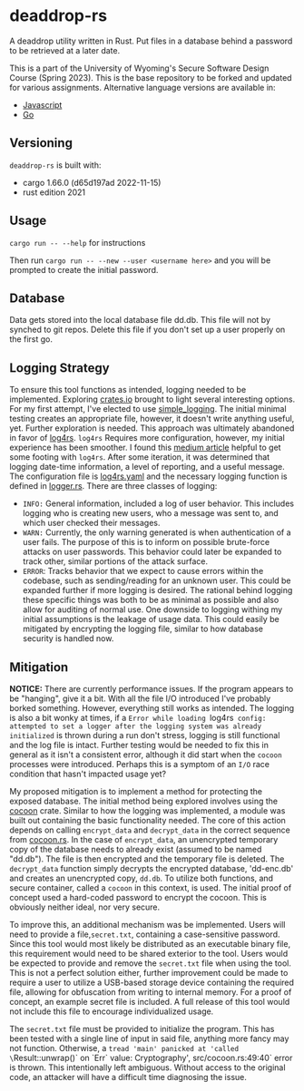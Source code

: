 # deaddrop-rs

A deaddrop utility written in Rust. Put files in a database behind a password to be retrieved at a later date.

This is a part of the University of Wyoming's Secure Software Design Course (Spring 2023). This is the base repository to be forked and updated for various assignments. Alternative language versions are available in:
- [Javascript](https://github.com/andey-robins/deaddrop-js)
- [Go](https://github.com/andey-robins/deaddrop-go)

## Versioning

`deaddrop-rs` is built with:
- cargo 1.66.0 (d65d197ad 2022-11-15)
- rust edition 2021

## Usage

`cargo run -- --help` for instructions

Then run `cargo run -- --new --user <username here>` and you will be prompted to create the initial password.

## Database

Data gets stored into the local database file dd.db. This file will not by synched to git repos. Delete this file if you don't set up a user properly on the first go.

## Logging Strategy

To ensure this tool functions as intended, logging needed to be implemented. Exploring [crates.io](https://crates.io/crates/log) brought to light several interesting options. For my first attempt, I've elected to use [simple_logging](https://docs.rs/simple-logging/2.0.2/simple_logging/). The initial minimal testing creates an appropriate file, however, it doesn't write anything useful, yet. Further exploration is needed. This approach was ultimately abandoned in favor of [log4rs](https://docs.rs/log4rs/latest/log4rs/). `log4rs` Requires more configuration, however, my initial experience has been smoother. I found this [medium article](https://medium.com/@nikmas_dev/advanced-logging-in-rust-with-log4rs-2d712bb322de) helpful to get some footing with `log4rs`. After some iteration, it was determined that logging date-time information, a level of reporting, and a useful message. The configuration file is [log4rs.yaml](log4rs.yaml) and the necessary logging function is defined in [logger.rs](src/logger.rs). There are three classes of logging:

* `INFO:` General information, included a log of user behavior. This includes logging who is creating new users, who a message was sent to, and which user checked their messages.
* `WARN:` Currently, the only warning generated is when authentication of a user fails. The purpose of this is to inform on possible brute-force attacks on user passwords. This behavior could later be expanded to track other, similar portions of the attack surface.
* `ERROR`: Tracks behavior that we expect to cause errors within the codebase, such as sending/reading for an unknown user. This could be expanded further if more logging is desired.
The rational behind logging these specific things was both to be as minimal as possible and also allow for auditing of normal use. One downside to logging withing my initial assumptions is the leakage of usage data. This could easily be mitigated by encrypting the logging file, similar to how database security is handled now.

## Mitigation

**NOTICE:** There are currently performance issues. If the program appears to be "hanging", give it a bit. With all the file I/O introduced I've probably borked something. However, everything still works as intended. The logging is also a bit wonky at times, if a `Error while loading `log4rs` config: attempted to set a logger after the logging system was already initialized` is thrown during a run don't stress, logging is still functional and the log file is intact. Further testing would be needed to fix this in general as it isn't a consistent error, although it did start when the `cocoon` processes were introduced. Perhaps this is a symptom of an `I/O` race condition that hasn't impacted usage yet?

My proposed mitigation is to implement a method for protecting the exposed database. The initial method being explored involves using the [cocoon](https://docs.rs/cocoon/latest/cocoon/) crate. Similar to how the logging was implemented, a module was built out containing the basic functionality needed. The core of this action depends on calling `encrypt_data` and `decrypt_data` in the correct sequence from [cocoon.rs](src/cocoon.rs). In the case of `encrypt_data`, an unencrypted temporary copy of the database needs to already exist (assumed to be named "dd.db"). The file is then encrypted and the temporary file is deleted. The `decrypt_data` function simply decrypts the encrypted database, 'dd-enc.db' and creates an unencrypted copy, `dd.db`. To utilize both functions, and secure container, called a `cocoon` in this context, is used. The initial proof of concept used a hard-coded password to encrypt the cocoon. This is obviously neither ideal, nor very secure. 

To improve this, an additional mechanism was be implemented. Users will need to provide a file,`secret.txt`, containing a case-sensitive password. Since this tool would most likely be distributed as an executable binary file, this requirement would need to be shared exterior to the tool. Users would be expected to provide and remove the `secret.txt` file when using the tool. This is not a perfect solution either, further improvement could be made to require a user to utilize a USB-based storage device containing the required file, allowing for obfuscation from writing to internal memory. For a proof of concept, an example secret file is included. A full release of this tool would not include this file to encourage individualized usage.

The `secret.txt` file must be provided to initialize the program. This has been tested with a single line of input in said file, anything more fancy may not function. Otherwise, a `tread 'main' panicked at 'called \`Result::unwrap()\` on \`Err\` value: Cryptography', src/cocoon.rs:49:40` error is thrown. This intentionally left ambiguous. Without access to the original code, an attacker will have a difficult time diagnosing the issue.
